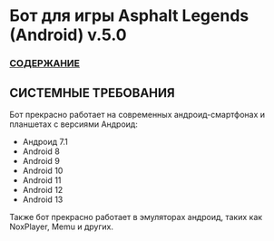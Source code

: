  # __Бот для игры Asphalt Legends (Android) v.5.0__

### [СОДЕРЖАНИЕ](https://github.com/AUTOPILOTyoutube/bot-asphalt-legends-android/blob/main/README.md)

 ## СИСТЕМНЫЕ ТРЕБОВАНИЯ

Бот прекрасно работает на современных андроид-смартфонах и планшетах с версиями Андроид:
- Андроид 7.1
- Android 8
- Android 9
- Android 10
- Android 11
- Android 12
- Android 13

Также бот прекрасно работает в эмуляторах андроид, таких как NoxPlayer, Memu и других.